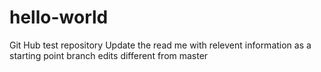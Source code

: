 # hello-world
Git Hub test repository
Update the read me with relevent information as a starting point
branch edits different from master